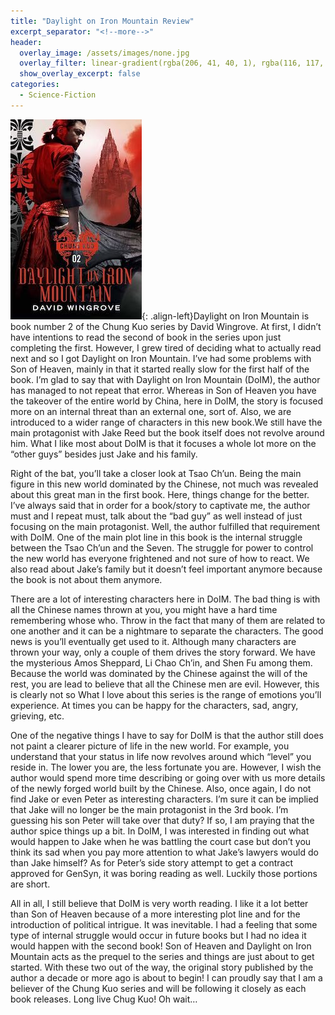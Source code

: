 ```yaml
---
title: "Daylight on Iron Mountain Review"
excerpt_separator: "<!--more-->"
header:
  overlay_image: /assets/images/none.jpg
  overlay_filter: linear-gradient(rgba(206, 41, 40, 1), rgba(116, 117, 122, 1))
  show_overlay_excerpt: false
categories:
  - Science-Fiction
---
```

![daylight-iron-mountain-cover](/assets/images/daylight-iron-mountain.jpg){: .align-left}Daylight on Iron Mountain is book number 2 of the Chung Kuo series by David Wingrove. At first, I didn’t have intentions to read the second of book in the series upon just completing the first. However, I grew tired of deciding what to actually read next and so I got Daylight on Iron Mountain. I’ve had some problems with Son of Heaven, mainly in that it started really slow for the first half of the book. I’m glad to say that with Daylight on Iron Mountain (DoIM), the author has managed to not repeat that error. Whereas in Son of Heaven you have the takeover of the entire world by China, here in DoIM, the story is focused more on an internal threat than an external one, sort of. Also, we are introduced to a wider range of characters in this new book.We still have the main protagonist with Jake Reed but the book itself does not revolve around him. What I like most about DoIM is that it focuses a whole lot more on the “other guys” besides just Jake and his family.

Right of the bat, you’ll take a closer look at Tsao Ch’un. Being the main figure in this new world dominated by the Chinese, not much was revealed about this great man in the first book. Here, things change for the better. I’ve always said that in order for a book/story to captivate me, the author must and I repeat must, talk about the “bad guy” as well instead of just focusing on the main protagonist. Well, the author fulfilled that requirement with DoIM. One of the main plot line in this book is the internal struggle between the Tsao Ch’un and the Seven. The struggle for power to control the new world has everyone frightened and not sure of how to react. We also read about Jake’s family but it doesn’t feel important anymore because the book is not about them anymore.

There are a lot of interesting characters here in DoIM. The bad thing is with all the Chinese names thrown at you, you might have a hard time remembering whose who. Throw in the fact that many of them are related to one another and it can be a nightmare to separate the characters. The good news is you’ll eventually get used to it. Although many characters are thrown your way, only a couple of them drives the story forward. We have the mysterious Amos Sheppard, Li Chao Ch’in, and Shen Fu among them. Because the world was dominated by the Chinese against the will of the rest, you are lead to believe that all the Chinese men are evil. However, this is clearly not so What I love about this series is the range of emotions you’ll experience. At times you can be happy for the characters, sad, angry, grieving, etc. 

One of the negative things I have to say for DoIM is that the author still does not paint a clearer picture of life in the new world. For example, you understand that your status in life now revolves around which “level” you reside in. The lower you are, the less fortunate you are. However, I wish the author would spend more time describing or going over with us more details of the newly forged world built by the Chinese. Also, once again, I do not find Jake or even Peter as interesting characters. I’m sure it can be implied that Jake will no longer be the main protagonist in the 3rd book. I’m guessing his son Peter will take over that duty? If so, I am praying that the author spice things up a bit. In DoIM, I was interested in finding out what would happen to Jake when he was battling the court case but don’t you think its sad when you pay more attention to what Jake’s lawyers would do than Jake himself? As for Peter’s side story attempt to get a contract approved for GenSyn, it was boring reading as well. Luckily those portions are short.

All in all, I still believe that DoIM is very worth reading. I like it a lot better than Son of Heaven because of a more interesting plot line and for the introduction of political intrigue. It was inevitable. I had a feeling that some type of internal struggle would occur in future books but I had no idea it would happen with the second book! Son of Heaven and Daylight on Iron Mountain acts as the prequel to the series and things are just about to get started. With these two out of the way, the original story published by the author a decade or more ago is about to begin! I can proudly say that I am a believer of the Chung Kuo series and will be following it closely as each book releases. Long live Chug Kuo! Oh wait…